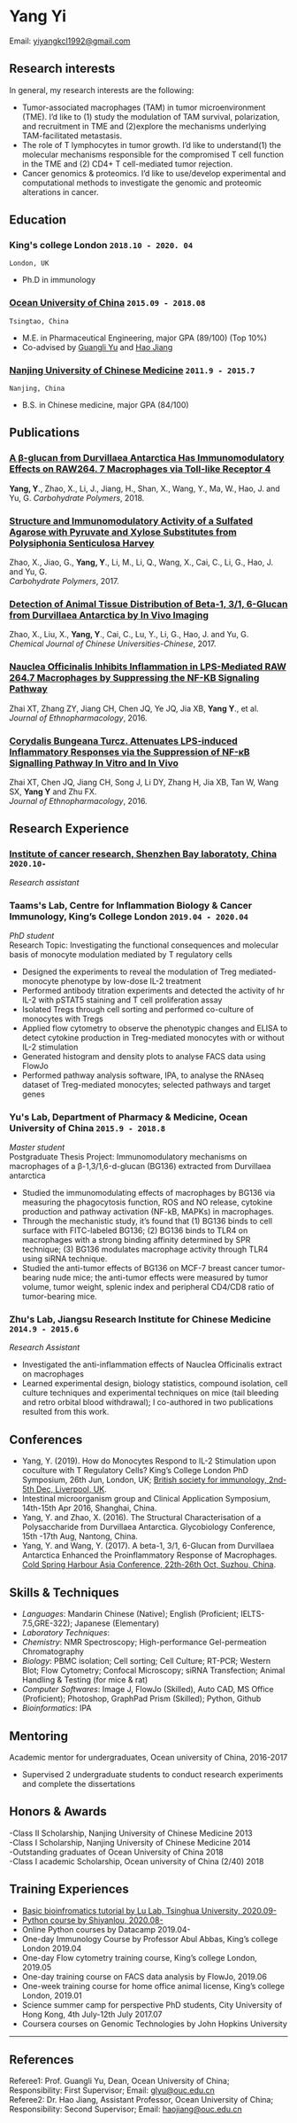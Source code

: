 
# Yang Yi
  Email: yiyangkcl1992@gmail.com

## Research interests
 In general, my research interests are the following:
-	Tumor-associated macrophages (TAM) in tumor microenvironment (TME). I’d like to (1) study the modulation of TAM survival, polarization, and recruitment in TME and (2)explore the mechanisms underlying TAM-facilitated metastasis.
-	The role of T lymphocytes in tumor growth. I’d like to understand(1) the molecular mechanisms responsible for the compromised T cell function in the TME and (2) CD4+ T cell-mediated tumor rejection. 
-	Cancer genomics & proteomics. I’d like to use/develop experimental and computational methods to investigate the genomic and proteomic alterations in cancer.


## Education

### **King's college London** `2018.10 - 2020. 04`

```
London, UK
```

- Ph.D in immunology <br>

### [**Ocean University of China**](http://eweb.ouc.edu.cn/weneralwnformation/list.htm) `2015.09 - 2018.08`

```
Tsingtao, China
```
- M.E. in Pharmaceutical Engineering, major GPA (89/100) (Top 10%) <br>
- Co-advised by [Guangli Yu](https://www.researchgate.net/profile/Guangli_Yu) and [Hao Jiang](https://www.researchgate.net/profile/Hao_Jiang48?) <br>

### [**Nanjing University of Chinese Medicine**](https://english.njucm.edu.cn) `2011.9 - 2015.7`

```
Nanjing, China
```

- B.S. in Chinese medicine, major GPA (84/100)


## Publications

### [**A β-glucan from Durvillaea Antarctica Has Immunomodulatory Effects on RAW264. 7 Macrophages via Toll-like Receptor 4**](https://www.sciencedirect.com/science/article/abs/pii/S0144861718302753)
  **Yang, Y**., Zhao, X., Li, J., Jiang, H., Shan, X., Wang, Y., Ma, W., Hao, J. and Yu, G. 
 *Carbohydrate Polymers*, 2018. <br>


### [**Structure and Immunomodulatory Activity of a Sulfated Agarose with Pyruvate and Xylose Substitutes from Polysiphonia Senticulosa Harvey**](https://www.sciencedirect.com/science/article/abs/pii/S0144861717309414)
  Zhao, X., Jiao, G., **Yang, Y**., Li, M., Li, Q., Wang, X., Cai, C., Li, G., Hao, J. and Yu, G.<br>
   *Carbohydrate Polymers*, 2017. <br>


### [**Detection of Animal Tissue Distribution of Beta-1, 3/1, 6-Glucan from Durvillaea Antarctica by In Vivo Imaging**](https://www.researchgate.net/publication/319494095_Detection_of_Animal_Tissue_Distribution_of_b-1316-Glucan_from_Durvillaea_antarctica_by_in_vivo_Imaging)
  Zhao, X., Liu, X., **Yang, Y**., Cai, C., Lu, Y., Li, G., Hao, J. and Yu, G.<br>
  *Chemical Journal of Chinese Universities-Chinese*, 2017. <br>


### [**Nauclea Officinalis Inhibits Inflammation in LPS-Mediated RAW 264.7 Macrophages by Suppressing the NF-ΚB Signaling Pathway**](https://www.sciencedirect.com/science/article/abs/pii/S0378874116300198)
  Zhai XT, Zhang ZY, Jiang CH, Chen JQ, Ye JQ, Jia XB, **Yang Y**., et al.<br>
 *Journal of Ethnopharmacology*, 2016. <br>


### [**Corydalis Bungeana Turcz. Attenuates LPS-induced Inflammatory Responses via the Suppression of NF-κB Signalling Pathway In Vitro and In Vivo**](https://www.sciencedirect.com/science/article/abs/pii/S037887411630722X)
  Zhai XT, Chen JQ, Jiang CH, Song J, Li DY, Zhang H, Jia XB, Tan W, Wang SX, **Yang Y** and Zhu FX. <br>
   *Journal of Ethnopharmacology*, 2016. <br>



## Research Experience
### [**Institute of cancer research, Shenzhen Bay laboratoty, China**](https://www.szbl.ac.cn/index_en.aspx)  `2020.10-`
_Research assistant_<br>

### **Taams's Lab, Centre for Inflammation Biology & Cancer Immunology, King’s College London** `2019.04 - 2020.04`

_PhD student_<br>
  Research Topic: Investigating the functional consequences and molecular basis of monocyte modulation mediated by T regulatory cells
-	Designed the experiments to reveal the modulation of Treg mediated-monocyte phenotype by low-dose IL-2 treatment
-	Performed antibody titration experiments and detected the activity of hr IL-2 with pSTAT5 staining and T cell proliferation assay 
-	Isolated Tregs through cell sorting and performed co-culture of monocytes with Tregs 
-	Applied flow cytometry to observe the phenotypic changes and ELISA to detect cytokine production in Treg-mediated monocytes with or without IL-2 stimulation
-	Generated histogram and density plots to analyse FACS data using FlowJo
-	Performed pathway analysis software, IPA, to analyse the RNAseq dataset of Treg-mediated monocytes; selected pathways and target genes 

### **Yu's Lab, Department of Pharmacy & Medicine, Ocean University of China** `2015.9 - 2018.8`

_Master student_<br>
  Postgraduate Thesis Project: Immunomodulatory mechanisms on macrophages of a β-1,3/1,6-d-glucan (BG136) extracted from Durvillaea antarctica
-	Studied the immunomodulating effects of macrophages by BG136 via measuring the phagocytosis function, ROS and NO release, cytokine production and pathway activation (NF-kB, MAPKs) in macrophages.
-	Through the mechanistic study, it’s found that (1) BG136 binds to cell surface with FITC-labeled BG136; (2) BG136 binds to TLR4 on macrophages with a strong binding affinity determined by SPR technique; (3) BG136 modulates macrophage activity through TLR4 using siRNA technique.
-	Studied the anti-tumor effects of BG136 on MCF-7 breast cancer tumor-bearing nude mice; the anti-tumor effects were measured by tumor volume, tumor weight, splenic index and peripheral CD4/CD8 ratio of tumor-bearing mice.


### **Zhu's Lab, Jiangsu Research Institute for Chinese Medicine** `2014.9 - 2015.6`

_Research Assistant_<br>
-	Investigated the anti-inflammation effects of Nauclea Officinalis extract on macrophages
-	Learned experimental design, biology statistics, compound isolation, cell culture techniques and experimental techniques on mice (tail bleeding and retro orbital blood withdrawal); I co-authored in two publications resulted from this work.


## Conferences
- Yang, Y. (2019). How do Monocytes Respond to IL-2 Stimulation upon coculture with T Regulatory Cells? King’s College London PhD Symposium, 26th Jun, London, UK; [British society for immunology, 2nd-5th Dec, Liverpool, UK](https://www.immunology.org/events/british-society-for-immunology-congress-2019).<br>
-	Intestinal microorganism group and Clinical Application Symposium, 14th-15th Apr 2016, Shanghai, China. <br>
-	Yang, Y. and Zhao, X. (2016). The Structural Characterisation of a Polysaccharide from Durvillaea Antarctica. Glycobiology Conference, 15th -17th Aug, Nantong, China.<br>
-	Yang, Y. and Wang, Y. (2017). A beta-1, 3/1, 6-Glucan from Durvillaea Antarctica Enhanced the Proinflammatory Response of Macrophages. [Cold Spring Harbour Asia Conference, 22th-26th Oct, Suzhou, China](https://www.csh-asia.org/?content/796).<br>

## Skills & Techniques

-	*Languages*: Mandarin Chinese (Native); English (Proficient; IELTS-7.5,GRE-322); Japanese (Elementary)<br>
-	*Laboratory Techniques*: 
-	*Chemistry*: NMR Spectroscopy; High-performance Gel-permeation Chromatography
-	*Biology*: PBMC isolation; Cell sorting; Cell Culture; RT-PCR; Western Blot; Flow Cytometry; Confocal Microscopy; siRNA Transfection; Animal Handling & Testing (for mice & rat)
-	*Computer Softwares*: Image J, FlowJo (Skilled), Auto CAD, MS Office (Proficient); Photoshop, GraphPad Prism (Skilled); Python, Github
-	*Bioinformatics*: IPA


## Mentoring
  
  Academic mentor for undergraduates, Ocean university of China, 2016-2017 <br>
-	Supervised 2 undergraduate students to conduct research experiments and complete the dissertations 


## Honors & Awards

-Class II Scholarship, Nanjing University of Chinese Medicine 2013 <br>
-Class I Scholarship, Nanjing University of Chinese Medicine 2014<br>
-Outstanding graduates of Ocean University of China 2018<br>
-Class I academic Scholarship, Ocean university of China (2/40) 2018 <br> 
 
 
## Training Experiences
- [Basic bioinfromatics tutorial by Lu Lab, Tsinghua University, 2020.09-](https://lulab2.gitbook.io/teaching/)<br>
- [Python course by Shiyanlou, 2020.08-](https://www.lanqiao.cn/paths/1/)
-	Online Python courses by Datacamp 2019.04-
-	One-day Immunology Course by Professor Abul Abbas, King’s college London 2019.04
-	One-day Flow cytometry training course, King’s college London, 2019.05 
-	One-day training course on FACS data analysis by FlowJo, 2019.06
-	One-week training course for home office animal license, King’s college London, 2019.01
- Science summer camp for perspective PhD students, City University of Hong Kong, 4th July-12th July 2017.07
-	Coursera courses on Genomic Technologies by John Hopkins University <br>


---

## References
Referee1: Prof. Guangli Yu, Dean, Ocean University of China; <br>
Responsibility: First Supervisor; Email: glyu@ouc.edu.cn<br>
Referee2: Dr. Hao Jiang, Assistant Professor, Ocean University of China; <br>
Responsibility: Second Supervisor; Email: haojiang@ouc.edu.cn <br>


<!-- ### Footer

Last updated: May 2013 -->
